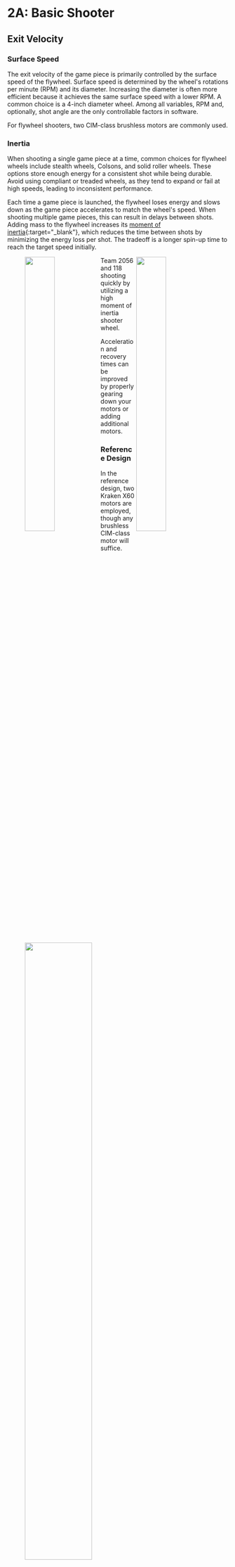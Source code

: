 # 2A: Basic Shooter

## Exit Velocity

### Surface Speed

The exit velocity of the game piece is primarily controlled by the surface speed of the flywheel. Surface speed is determined by the wheel's rotations per minute (RPM) and its diameter. Increasing the diameter is often more efficient because it achieves the same surface speed with a lower RPM. A common choice is a 4-inch diameter wheel. Among all variables, RPM and, optionally, shot angle are the only controllable factors in software.

For flywheel shooters, two CIM-class brushless motors are commonly used. 

### Inertia

When shooting a single game piece at a time, common choices for flywheel wheels include stealth wheels, Colsons, and solid roller wheels. These options store enough energy for a consistent shot while being durable. Avoid using compliant or treaded wheels, as they tend to expand or fail at high speeds, leading to inconsistent performance.

Each time a game piece is launched, the flywheel loses energy and slows down as the game piece accelerates to match the wheel's speed. When shooting multiple game pieces, this can result in delays between shots. Adding mass to the flywheel increases its [moment of inertia](https://en.wikipedia.org/wiki/Moment_of_inertia "MOI Wikipedia Page"){:target="_blank"}, which reduces the time between shots by minimizing the energy loss per shot. The tradeoff is a longer spin-up time to reach the target speed initially.

<figure>
<img align="left" src="\img\learning-course\stage2-shooter\2056.gif" width="40%"><img align="right" src="\img\learning-course\stage2-shooter\118.gif" width="40%">
<figcaption> Team 2056 and 118 shooting quickly by utilizing a high moment of inertia shooter wheel. </figcaption>
</figure>

Acceleration and recovery times can be improved by properly gearing down your motors or adding additional motors.

### Reference Design

In the reference design, two Kraken X60 motors are employed, though any brushless CIM-class motor will suffice. 

<figure>
<img src="/img/learning-course/stage2-shooter/motorsAndFlywheels.webp" width="60%">
<figcaption>Two Krakens driving the shooter wheels, flywheels, and a belt transferring power to the hood wheels.
</figure>


### Flywheel Calculator

A useful tool for determining the optimal gear ratio is the [ReCalc Flywheel Calculator](https://www.reca.lc/flywheel "ReCalc Flywheel Calculator"){:target="_blank"}. This tool calculates spin-up time, recovery time, and estimated projectile speed based on input parameters. You can adjust the target shooter RPM, gear ratio, and flywheel mass to optimize performance, while ensuring the projectile speed remains above 12 m/s for this game. For this shooter design, [the calculations](https://www.reca.lc/flywheel?currentLimit=%7B%22s%22%3A40%2C%22u%22%3A%22A%22%7D&efficiency=90&flywheelMomentOfInertia=%7B%22s%22%3A24.688%2C%22u%22%3A%22in2%2Albs%22%7D&flywheelRadius=%7B%22s%22%3A4%2C%22u%22%3A%22in%22%7D&flywheelRatio=%7B%22magnitude%22%3A1%2C%22ratioType%22%3A%22Reduction%22%7D&flywheelWeight=%7B%22s%22%3A3.086%2C%22u%22%3A%22lbs%22%7D&motor=%7B%22quantity%22%3A2%2C%22name%22%3A%22Kraken%20X60%2A%22%7D&motorRatio=%7B%22magnitude%22%3A1.33333%2C%22ratioType%22%3A%22Reduction%22%7D&projectileRadius=%7B%22s%22%3A2%2C%22u%22%3A%22in%22%7D&projectileWeight=%7B%22s%22%3A5%2C%22u%22%3A%22oz%22%7D&shooterMomentOfInertia=%7B%22s%22%3A16.056%2C%22u%22%3A%22in2%2Albs%22%7D&shooterRadius=%7B%22s%22%3A4%2C%22u%22%3A%22in%22%7D&shooterTargetSpeed=%7B%22s%22%3A3000%2C%22u%22%3A%22rpm%22%7D&shooterWeight=%7B%22s%22%3A2.007%2C%22u%22%3A%22lbs%22%7D&useCustomFlywheelMoi=0&useCustomShooterMoi=0 "ReCalc Calculations for Example ShooteR"){:target="_blank"} were performed with ReCalc, leading to the selection of a 4:3 reduction for the 4-inch shooter wheels and two 4-inch brass flywheels.

!!! Note
    Reductions or upductions should be done with belts due to their high efficiency and low maintenance. Use pulleys larger than 24 teeth on the flywheel and ensure high tooth engagement to maximize energy transfer and prevent belt skipping.

<br>